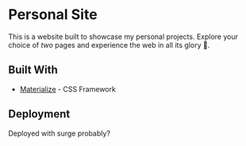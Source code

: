 # Personal Site
This is a website built to showcase my personal projects. Explore your choice of *two* pages and experience the web in all its glory 📡.

## Built With
* [Materialize](https://materializecss.com/) - CSS Framework

## Deployment
Deployed with surge probably?